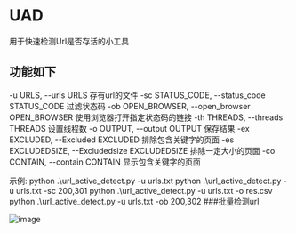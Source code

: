 # UAD
  用于快速检测Url是否存活的小工具
## 功能如下

  -u URLS, --urls URLS  存有url的文件
  -sc STATUS_CODE, --status_code STATUS_CODE
                        过滤状态码
  -ob OPEN_BROWSER, --open_browser OPEN_BROWSER
                        使用浏览器打开指定状态码的链接
  -th THREADS, --threads THREADS
                        设置线程数
  -o OUTPUT, --output OUTPUT
                        保存结果
  -ex EXCLUDED, --Excluded EXCLUDED
                        排除包含关键字的页面
  -es EXCLUDEDSIZE, --Excludedsize EXCLUDEDSIZE
                        排除一定大小的页面
  -co CONTAIN, --contain CONTAIN
                        显示包含关键字的页面

示例:
        python .\url_active_detect.py -u urls.txt
        python .\url_active_detect.py -u urls.txt -sc 200,301
        python .\url_active_detect.py -u urls.txt -o res.csv
        python .\url_active_detect.py -u urls.txt -ob 200,302
###批量检测url
        
![image](https://github.com/muyugit/UAD/assets/108386999/25d19a9d-3847-49ce-8e4c-803de4a3b61c)


